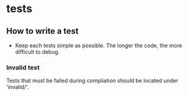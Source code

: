 tests
====

How to write a test
----

* Keep each tests simple as possible. The longer the code, the more difficult to debug.

### Invalid test

Tests that must be failed during compliation should be located under 'invalid/'.
